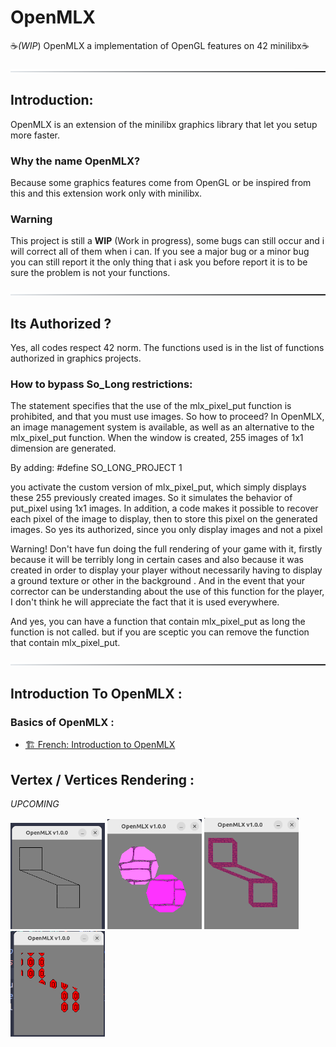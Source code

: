 # OpenMLX
☕*(WIP*) OpenMLX a implementation of OpenGL features on 42 minilibx☕

![-----------------------------------------------------](https://raw.githubusercontent.com/NyTekCFW/NyTekCFW/master/assets/line.png)

## Introduction:

OpenMLX is an extension of the minilibx graphics library that let you setup  more faster.

### Why the name OpenMLX?
Because some graphics features come from OpenGL or be inspired from this and this extension work only with minilibx.

### Warning
This project is still a **WIP** (Work in progress), some bugs can still occur and i will correct all of them when i can.
If you see a major bug or a minor bug you can still report it the only thing that i ask you before report it is to be sure the problem is not your functions.

![-----------------------------------------------------](https://raw.githubusercontent.com/NyTekCFW/NyTekCFW/master/assets/line.png)

## Its Authorized ?

Yes, all codes respect 42 norm.
The functions used is in the list of functions authorized in graphics projects.

### How to bypass So_Long restrictions:
The statement specifies that the use of the mlx_pixel_put function is prohibited, and that you must use images.
So how to proceed?
In OpenMLX, an image management system is available, as well as an alternative to the mlx_pixel_put function. When the window is created, 255 images of 1x1 dimension are generated.

By adding:
#define SO_LONG_PROJECT 1

you activate the custom version of mlx_pixel_put, which simply displays these 255 previously created images.
So it simulates the behavior of put_pixel using 1x1 images. In addition, a code makes it possible to recover each pixel of the image to display, then to store this pixel on the generated images. So yes its authorized, since you only display images and not a pixel

Warning! Don't have fun doing the full rendering of your game with it, firstly because it will be terribly long in certain cases and also because it was created in order to display your player without necessarily having to display a ground texture or other in the background . And in the event that your corrector can be understanding about the use of this function for the player, I don't think he will appreciate the fact that it is used everywhere.

And yes, you can have a function that contain mlx_pixel_put as long the function is not called.
but if you are sceptic you can remove the function that contain mlx_pixel_put.


![-----------------------------------------------------](https://raw.githubusercontent.com/NyTekCFW/NyTekCFW/master/assets/line.png)

## Introduction To OpenMLX :

### Basics of OpenMLX :
- [🏗️ French: Introduction to OpenMLX](https://github.com/NyTekCFW/OpenMLX/blob/main/assets/document/fr_openmlx_introduction.pdf)
  
## Vertex / Vertices Rendering :
*UPCOMING*

<img src="https://raw.githubusercontent.com/NyTekCFW/OpenMLX/master/assets/images/FDF%20mode.png" alt="fdf" width="30%">
<img src="https://raw.githubusercontent.com/NyTekCFW/OpenMLX/master/assets/images/ML_PRIM_POLYGON.png" alt="polygon" width="30%">
<img src="https://raw.githubusercontent.com/NyTekCFW/OpenMLX/master/assets/images/ML_PRIM_QUAD_STRIP.png" alt="quadstrip" width="30%">
<img src="https://raw.githubusercontent.com/NyTekCFW/OpenMLX/master/assets/images/filled.png" alt="filled" width="30%">




